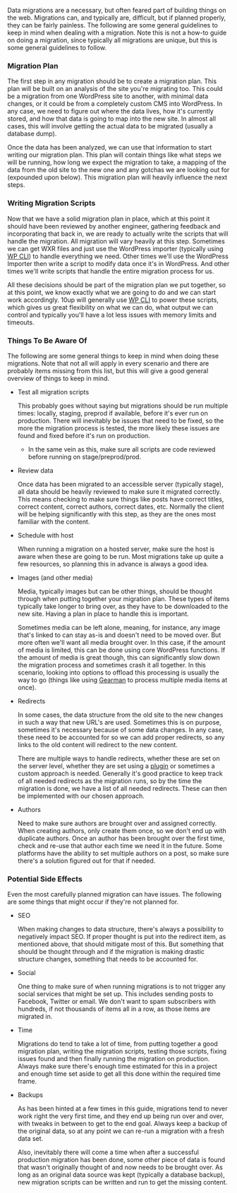 Data migrations are a necessary, but often feared part of building things on the web. Migrations can, and typically are, difficult, but if planned properly, they can be fairly painless. The following are some general guidelines to keep in mind when dealing with a migration. Note this is not a how-to guide on doing a migration, since typically all migrations are unique, but this is some general guidelines to follow.

### Migration Plan

The first step in any migration should be to create a migration plan. This plan will be built on an analysis of the site you're migrating too. This could be a migration from one WordPress site to another, with minimal data changes, or it could be from a completely custom CMS into WordPress. In any case, we need to figure out where the data lives, how it's currently stored, and how that data is going to map into the new site. In almost all cases, this will involve getting the actual data to be migrated (usually a database dump).

Once the data has been analyzed, we can use that information to start writing our migration plan. This plan will contain things like what steps we will be running, how long we expect the migration to take, a mapping of the data from the old site to the new one and any gotchas we are looking out for (expounded upon below). This migration plan will heavily influence the next steps.

### Writing Migration Scripts

Now that we have a solid migration plan in place, which at this point it should have been reviewed by another engineer, gathering feedback and incorporating that back in, we are ready to actually write the scripts that will handle the migration. All migration will vary heavily at this step. Sometimes we can get WXR files and just use the WordPress importer (typically using [WP CLI](http://wp-cli.org/commands/import/)) to handle everything we need. Other times we'll use the WordPress Importer then write a script to modify data once it's in WordPress. And other times we'll write scripts that handle the entire migration process for us.

All these decisions should be part of the migration plan we put together, so at this point, we know exactly what we are going to do and we can start work accordingly. 10up will generally use [WP CLI](http://wp-cli.org/) to power these scripts, which gives us great flexibility on what we can do, what output we can control and typically you'll have a lot less issues with memory limits and timeouts.

### Things To Be Aware Of

The following are some general things to keep in mind when doing these migrations. Note that not all will apply in every scenario and there are probably items missing from this list, but this will give a good general overview of things to keep in mind.

* Test all migration scripts

	This probably goes without saying but migrations should be run multiple times: locally, staging, preprod if available, before it's ever run on production. There will inevitably be issues that need to be fixed, so the more the migration process is tested, the more likely these issues are found and fixed before it's run on production.

	 * In the same vein as this, make sure all scripts are code reviewed before running on stage/preprod/prod.

* Review data

	Once data has been migrated to an accessible server (typically stage), all data should be heavily reviewed to make sure it migrated correctly. This means checking to make sure things like posts have correct titles, correct content, correct authors, correct dates, etc. Normally the client will be helping significantly with this step, as they are the ones most familiar with the content.

* Schedule with host

	When running a migration on a hosted server, make sure the host is aware when these are going to be run. Most migrations take up quite a few resources, so planning this in advance is always a good idea.

* Images (and other media)

	Media, typically images but can be other things, should be thought through when putting together your migration plan. These types of items typically take longer to bring over, as they have to be downloaded to the new site. Having a plan in place to handle this is important.

	Sometimes media can be left alone, meaning, for instance, any image that's linked to can stay as-is and doesn't need to be moved over. But more often we'll want all media brought over. In this case, if the amount of media is limited, this can be done using core WordPress functions. If the amount of media is great though, this can significantly slow down the migration process and sometimes crash it all together. In this scenario, looking into options to offload this processing is usually the way to go (things like using [Gearman](http://gearman.org/) to process multiple media items at once).

* Redirects

	In some cases, the data structure from the old site to the new changes in such a way that new URL's are used. Sometimes this is on purpose, sometimes it's necessary because of some data changes. In any case, these need to be accounted for so we can add proper redirects, so any links to the old content will redirect to the new content.
	
	There are multiple ways to handle redirects, whether these are set on the server level, whether they are set using a [plugin](https://wordpress.org/plugins/safe-redirect-manager/) or sometimes a custom approach is needed. Generally it's good practice to keep track of all needed redirects as the migration runs, so by the time the migration is done, we have a list of all needed redirects. These can then be implemented with our chosen approach.

* Authors

	Need to make sure authors are brought over and assigned correctly. When creating authors, only create them once, so we don't end up with duplicate authors. Once an author has been brought over the first time, check and re-use that author each time we need it in the future. Some platforms have the ability to set multiple authors on a post, so make sure there's a solution figured out for that if needed.

### Potential Side Effects

Even the most carefully planned migration can have issues. The following are some things that might occur if they're not planned for.

* SEO

	When making changes to data structure, there's always a possibility to negatively impact SEO. If proper thought is put into the redirect item, as mentioned above, that should mitigate most of this. But something that should be thought through and if the migration is making drastic structure changes, something that needs to be accounted for.

* Social

	One thing to make sure of when running migrations is to not trigger any social services that might be set up. This includes sending posts to Facebook, Twitter or email. We don't want to spam subscribers with hundreds, if not thousands of items all in a row, as those items are migrated in.

* Time

	Migrations do tend to take a lot of time, from putting together a good migration plan, writing the migration scripts, testing those scripts, fixing issues found and then finally running the migration on production. Always make sure there's enough time estimated for this in a project and enough time set aside to get all this done within the required time frame.

* Backups

	As has been hinted at a few times in this guide, migrations tend to never work right the very first time, and they end up being run over and over, with tweaks in between to get to the end goal. Always keep a backup of the original data, so at any point we can re-run a migration with a fresh data set.
	
	Also, inevitably there will come a time when after a successful production migration has been done, some other piece of data is found that wasn't originally thought of and now needs to be brought over. As long as an original data source was kept (typically a database backup), new migration scripts can be written and run to get the missing content.
